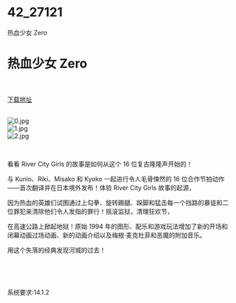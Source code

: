 # 42_27121
热血少女 Zero
# 热血少女 Zero
 <br/></br>
[下载地址](https://www.switch520.cc/article/27121 "下载地址")
<br/></br>

<p><img title="0.jpg" src="https://www.switch520.cc/muke_img/2022_02_15_1f5192abb9da9.jpg" alt="0.jpg"><br>
<img title="1.jpg" src="https://www.switch520.cc/muke_img/2022_02_15_e2061ff994c1a.jpg" alt="1.jpg"><br>
<img title="2.jpg" src="https://www.switch520.cc/muke_img/2022_02_15_37b5319d3ef22.jpg" alt="2.jpg"></p>
<p>&nbsp;</p>
<p>看看 River City Girls 的故事是如何从这个 16 位复古隆隆声开始的！</p>
<p>与 Kunio、Riki、Misako 和 Kyoko 一起进行令人毛骨悚然的 16 位合作节拍动作——首次翻译并在日本境外发布！体验 River City Girls 故事的起源，</p>
<p>因为热血的英雄们试图通过上勾拳、旋转踢腿、跺脚和猛击每一个挡路的暴徒和二位罪犯来清除他们令人发指的罪行！摇滚监狱，清理狂欢节，</p>
<p>在高速公路上掀起地狱！原始 1994 年的图形、配乐和游戏玩法增加了新的开场和闭幕动画过场动画、新的动画介绍以及梅根·麦克杜菲和恶魔的附加音乐。</p>
<p>用这个失落的经典发现河城的过去！</p>
<p>&nbsp;</p>
<p>&nbsp;</p>
<p>系统要求:14.1.2</p>



